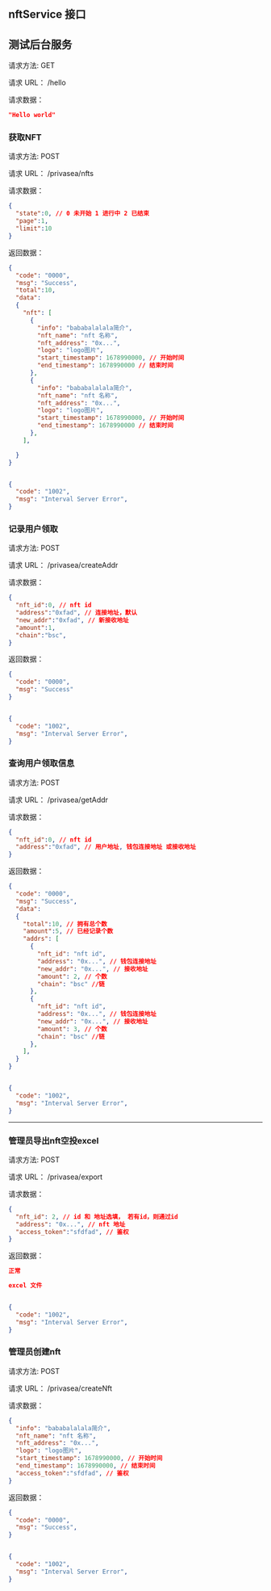 ## nftService 接口


## 测试后台服务

请求方法: GET

请求 URL： /hello

请求数据：

```json
"Hello world"
```

### 获取NFT


请求方法: POST

请求 URL： /privasea/nfts

请求数据：

```json
{
  "state":0, // 0 未开始 1 进行中 2 已结束
  "page":1,
  "limit":10
}
```


返回数据：

```json
{
  "code": "0000",
  "msg": "Success",
  "total":10,
  "data": 
  {
    "nft": [
      {
        "info": "bababalalala简介",
        "nft_name": "nft 名称",
        "nft_address": "0x...",
        "logo": "logo图片",
        "start_timestamp": 1678990000, // 开始时间
        "end_timestamp": 1678990000 // 结束时间
      }, 
      {
        "info": "bababalalala简介",
        "nft_name": "nft 名称",
        "nft_address": "0x...",
        "logo": "logo图片",
        "start_timestamp": 1678990000, // 开始时间
        "end_timestamp": 1678990000 // 结束时间
      }, 
    ],

  }
}


{
  "code": "1002",
  "msg": "Interval Server Error",
}

```



### 记录用户领取

请求方法: POST

请求 URL： /privasea/createAddr

请求数据：

```json
{
  "nft_id":0, // nft id
  "address":"0xfad", // 连接地址，默认
  "new_addr":"0xfad", // 新接收地址
  "amount":1,
  "chain":"bsc",
}
```


返回数据：

```json
{
  "code": "0000",
  "msg": "Success"
}


{
  "code": "1002",
  "msg": "Interval Server Error",
}

```




### 查询用户领取信息

请求方法: POST

请求 URL： /privasea/getAddr

请求数据：

```json
{
  "nft_id":0, // nft id
  "address":"0xfad", // 用户地址, 钱包连接地址 或接收地址
}
```


返回数据：

```json
{
  "code": "0000",
  "msg": "Success",
  "data": 
  {
    "total":10, // 拥有总个数
    "amount":5, // 已经记录个数
    "addrs": [
      {
        "nft_id": "nft id",
        "address": "0x...", // 钱包连接地址
        "new_addr": "0x...", // 接收地址
        "amount": 2, // 个数
        "chain": "bsc" //链
      }, 
      {
        "nft_id": "nft id",
        "address": "0x...", // 钱包连接地址
        "new_addr": "0x...", // 接收地址
        "amount": 3, // 个数
        "chain": "bsc" //链
      }, 
    ],
  }
}


{
  "code": "1002",
  "msg": "Interval Server Error",
}

```



---

### 管理员导出nft空投excel

请求方法: POST

请求 URL： /privasea/export

请求数据：

```json
{
  "nft_id": 2, // id 和 地址选填， 若有id，则通过id
  "address": "0x...", // nft 地址
  "access_token":"sfdfad", // 鉴权
}
```


返回数据：

```json
正常

excel 文件


{
  "code": "1002",
  "msg": "Interval Server Error",
}

```

### 管理员创建nft

请求方法: POST

请求 URL： /privasea/createNft


请求数据：

```json
{
  "info": "bababalalala简介",
  "nft_name": "nft 名称",
  "nft_address": "0x...",
  "logo": "logo图片",
  "start_timestamp": 1678990000, // 开始时间
  "end_timestamp": 1678990000, // 结束时间
  "access_token":"sfdfad", // 鉴权
}
```


返回数据：

```json
{
  "code": "0000",
  "msg": "Success",
}


{
  "code": "1002",
  "msg": "Interval Server Error",
}

```
